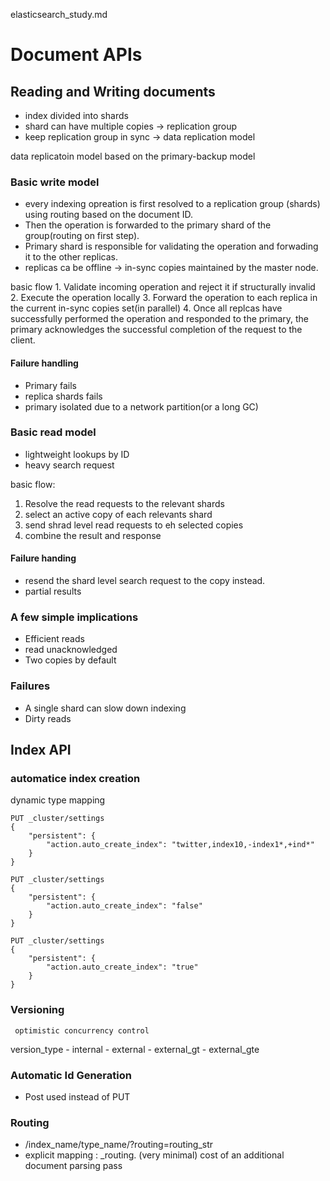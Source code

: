 elasticsearch_study.md


# Document APIs
## Reading and Writing documents

- index divided into shards
- shard can have multiple copies -> replication group
- keep replication group in sync -> data replication model


data replicatoin model based on the primary-backup model 

### Basic write model

- every indexing opreation is first resolved to a replication group (shards) using routing based on the document ID.  
- Then the operation is forwarded to the primary shard of the group(routing on first step). 
- Primary shard is responsible for validating the operation and forwading it to the other replicas. 
- replicas ca be offline -> in-sync copies maintained by the master node.

basic flow
    1. Validate incoming operation and reject it if structurally invalid
    2. Execute the operation locally
    3. Forward the operation to each replica in the current in-sync copies set(in parallel)
    4. Once all replcas have successfully performed the operation and responded to the primary, the primary acknowledges the successful completion of the request to the client.


#### Failure handling

- Primary fails
- replica shards fails
- primary isolated due to a network partition(or a long GC)


### Basic read model
- lightweight lookups by ID
- heavy search request

basic flow: 
1. Resolve the read requests to the relevant shards
2. select an active copy of each relevants shard
3. send shrad level read requests to eh selected copies
4. combine the result and response


#### Failure handing
- resend the shard level search request to the copy instead. 
- partial results



### A few simple implications
- Efficient reads 
- read unacknowledged
- Two copies by default


### Failures
- A single shard can slow down indexing
- Dirty reads



## Index API

### automatice index creation
dynamic type mapping
```
PUT _cluster/settings
{
    "persistent": {
        "action.auto_create_index": "twitter,index10,-index1*,+ind*" 
    }
}

PUT _cluster/settings
{
    "persistent": {
        "action.auto_create_index": "false" 
    }
}

PUT _cluster/settings
{
    "persistent": {
        "action.auto_create_index": "true" 
    }
}
```

### Versioning
     optimistic concurrency control

version_type
    - internal
    - external
    - external_gt
    - external_gte


### Automatic Id Generation
- Post used instead of PUT


### Routing
- /index_name/type_name/?routing=routing_str
- explicit mapping : _routing.   (very minimal) cost of an additional document parsing pass


